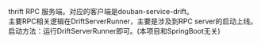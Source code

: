 thrift RPC 服务端。对应的客户端是douban-service-drift。  
主要RPC相关逻辑在DriftServerRunner，主要是涉及到RPC server的启动上线。  
启动方法：运行DriftServerRunner即可。(本项目和SpringBoot无关)